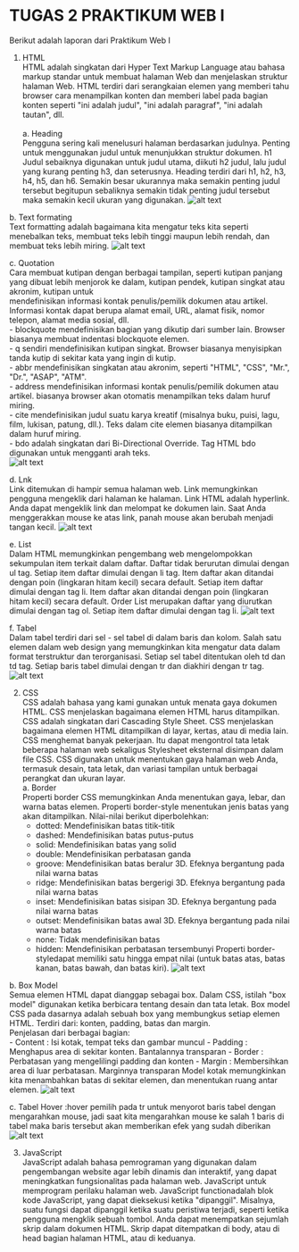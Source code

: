 # TUGAS 2 PRAKTIKUM WEB I
 Berikut adalah laporan dari Praktikum Web I
 1. HTML<br>
   HTML adalah singkatan dari Hyper Text Markup Language atau bahasa markup standar untuk membuat halaman Web dan menjelaskan struktur halaman Web.
   HTML terdiri dari serangkaian elemen yang memberi tahu browser cara menampilkan konten dan memberi label pada bagian konten seperti "ini adalah judul", "ini adalah paragraf", "ini        adalah tautan", dll.<br><br>
   a. Heading<br>
      Pengguna sering kali menelusuri halaman berdasarkan judulnya. Penting untuk menggunakan judul untuk menunjukkan struktur dokumen. h1 Judul sebaiknya digunakan untuk judul utama,          diikuti h2 judul, lalu judul yang kurang penting h3, dan seterusnya. Heading terdiri dari h1, h2, h3, h4, h5, dan h6. Semakin besar ukurannya maka semakin penting judul tersebut          begitupun sebaliknya semakin tidak penting judul tersebut maka semakin kecil ukuran yang digunakan.
      ![alt text](https://github.com/naimahdamayanti/PWEB1/blob/main/Screenshot%20(113).png?rawtrue)
   
   b. Text formating<br>
      Text formatting adalah bagaimana kita mengatur teks kita seperti menebalkan teks, membuat teks lebih tinggi maupun lebih rendah, dan membuat teks lebih miring.
      ![alt text](https://github.com/naimahdamayanti/PWEB1/blob/main/html/Screenshot%20(114).png?rawtrue)

   c. Quotation<br>
      Cara membuat kutipan dengan berbagai tampilan, seperti kutipan panjang yang dibuat lebih menjorok ke dalam, kutipan pendek, kutipan singkat atau akronim, kutipan untuk        
       mendefinisikan informasi kontak penulis/pemilik dokumen atau artikel. Informasi kontak dapat berupa alamat email, URL, alamat fisik, nomor telepon, alamat media sosial, dll.<br>
         - blockquote mendefinisikan bagian yang dikutip dari sumber lain. Browser biasanya membuat indentasi blockquote elemen.<br>
         - q sendiri mendefinisikan kutipan singkat. Browser biasanya menyisipkan tanda kutip di sekitar kata yang ingin di kutip.<br>
         - abbr mendefinisikan singkatan atau akronim, seperti "HTML", "CSS", "Mr.", "Dr.", "ASAP", "ATM".<br>
         - address mendefinisikan informasi kontak penulis/pemilik dokumen atau artikel. biasanya browser akan otomatis menampilkan teks dalam huruf miring.<br>
         - cite mendefinisikan judul suatu karya kreatif (misalnya buku, puisi, lagu, film, lukisan, patung, dll.). Teks dalam cite elemen biasanya ditampilkan dalam huruf miring.<br>
         - bdo adalah singkatan dari Bi-Directional Override. Tag HTML bdo digunakan untuk mengganti arah teks.<br>
      ![alt text](https://github.com/naimahdamayanti/PWEB1/blob/main/html/Screenshot%20(115).png?rawtrue)

   d. Lnk<br>
      Link ditemukan di hampir semua halaman web. Link memungkinkan pengguna mengeklik dari halaman ke halaman. Link HTML adalah hyperlink. Anda dapat mengeklik link dan melompat ke            dokumen lain. Saat Anda menggerakkan mouse ke atas link, panah mouse akan berubah menjadi tangan kecil.
      ![alt text](https://github.com/naimahdamayanti/PWEB1/blob/main/html/Screenshot%20(116).png?rawtrue)

   e. List<br>
      Dalam HTML memungkinkan pengembang web mengelompokkan sekumpulan item terkait dalam daftar. Daftar tidak berurutan dimulai dengan ul tag. Setiap item daftar dimulai dengan li tag.        Item daftar akan ditandai dengan poin (lingkaran hitam kecil) secara default. Setiap item daftar dimulai dengan tag li. Item daftar akan ditandai dengan poin (lingkaran hitam             kecil) secara default. Order List merupakan daftar yang diurutkan dimulai dengan tag ol. Setiap item daftar dimulai dengan tag li.
      ![alt text](https://github.com/naimahdamayanti/PWEB1/blob/main/html/Screenshot%20(117).png?rawtrue)

   f. Tabel<br>
      Dalam tabel terdiri dari sel - sel tabel di dalam baris dan kolom. Salah satu elemen dalam web design yang memungkinkan kita mengatur data dalam format terstruktur dan                    terorganisasi. Setiap sel tabel ditentukan oleh td dan td tag. Setiap baris tabel dimulai dengan tr dan diakhiri dengan tr tag.
      ![alt text](https://github.com/naimahdamayanti/PWEB1/blob/main/html/Screenshot%20(118).png?rawtrue)

2. CSS<br>
   CSS adalah bahasa yang kami gunakan untuk menata gaya dokumen HTML. CSS menjelaskan bagaimana elemen HTML harus ditampilkan. CSS adalah singkatan dari Cascading Style Sheet. CSS          menjelaskan bagaimana elemen HTML ditampilkan di layar, kertas, atau di media lain. CSS menghemat banyak pekerjaan. Itu dapat mengontrol tata letak beberapa halaman web sekaligus
   Stylesheet eksternal disimpan dalam file CSS. CSS digunakan untuk menentukan gaya halaman web Anda, termasuk desain, tata letak, dan variasi tampilan untuk berbagai perangkat dan         ukuran layar.<br>
   a. Border<br>
      Properti border CSS memungkinkan Anda menentukan gaya, lebar, dan warna batas elemen. Properti border-style menentukan jenis batas yang akan ditampilkan. Nilai-nilai berikut              diperbolehkan:
      - dotted: Mendefinisikan batas titik-titik
      - dashed: Mendefinisikan batas putus-putus
      - solid: Mendefinisikan batas yang solid
      - double: Mendefinisikan perbatasan ganda
      - groove: Mendefinisikan batas beralur 3D. Efeknya bergantung pada nilai warna batas
      - ridge: Mendefinisikan batas bergerigi 3D. Efeknya bergantung pada nilai warna batas
      - inset: Mendefinisikan batas sisipan 3D. Efeknya bergantung pada nilai warna batas
      - outset: Mendefinisikan batas awal 3D. Efeknya bergantung pada nilai warna batas
      - none: Tidak mendefinisikan batas
      - hidden: Mendefinisikan perbatasan tersembunyi
      Properti border-styledapat memiliki satu hingga empat nilai (untuk batas atas, batas kanan, batas bawah, dan batas kiri).
      ![alt text](https://github.com/naimahdamayanti/PWEB1/blob/main/css/Screenshot%20(122).png?rawtrue)

  b. Box Model<br>
     Semua elemen HTML dapat dianggap sebagai box. Dalam CSS, istilah "box model" digunakan ketika berbicara tentang desain dan tata letak. Box model CSS pada dasarnya adalah sebuah box       yang membungkus setiap elemen HTML. Terdiri dari: konten, padding, batas dan margin.<br>
     Penjelasan dari berbagai bagian:<br>
     - Content : Isi kotak, tempat teks dan gambar muncul
     - Padding : Menghapus area di sekitar konten. Bantalannya transparan
     - Border : Perbatasan yang mengelilingi padding dan konten
     - Margin : Membersihkan area di luar perbatasan. Marginnya transparan
     Model kotak memungkinkan kita menambahkan batas di sekitar elemen, dan menentukan ruang antar elemen. 
     ![alt text](https://github.com/naimahdamayanti/PWEB1/blob/main/css/Screenshot%20(119).png?rawtrue)

  c. Tabel Hover
     :hover pemilih pada tr untuk menyorot baris tabel dengan mengarahkan mouse, jadi saat kita mengarahkan mouse ke salah 1 baris di tabel maka baris tersebut akan memberikan efek yang       sudah diberikan
     ![alt text](https://github.com/naimahdamayanti/PWEB1/blob/main/css/Screenshot%20(121).png?rawtrue)

3. JavaScript<br>
   JavaScript adalah bahasa pemrograman yang digunakan dalam pengembangan website agar lebih dinamis dan interaktif, yang dapat meningkatkan fungsionalitas pada halaman web. JavaScript      untuk memprogram perilaku halaman web. JavaScript functionadalah blok kode JavaScript, yang dapat dieksekusi ketika "dipanggil". Misalnya, suatu fungsi dapat dipanggil ketika suatu       peristiwa terjadi, seperti ketika pengguna mengklik sebuah tombol. Anda dapat menempatkan sejumlah skrip dalam dokumen HTML. Skrip dapat ditempatkan di body, atau di head bagian          halaman HTML, atau di keduanya.



     
